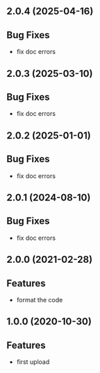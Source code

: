 ## 2.0.4 (2025-04-16)

## Bug Fixes

- fix doc errors

## 2.0.3 (2025-03-10)

## Bug Fixes

- fix doc errors

## 2.0.2 (2025-01-01)

## Bug Fixes

- fix doc errors

## 2.0.1 (2024-08-10)

## Bug Fixes

- fix doc errors

## 2.0.0 (2021-02-28)

## Features

- format the code

## 1.0.0 (2020-10-30)

## Features

- first upload